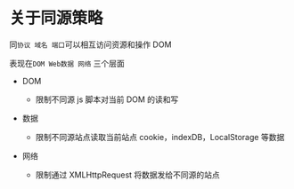 # 关于同源策略

同`协议 域名 端口`可以相互访问资源和操作 DOM

表现在`DOM Web数据 网络` 三个层面

- DOM

  - 限制不同源 js 脚本对当前 DOM 的读和写

- 数据

  - 限制不同源站点读取当前站点 cookie，indexDB，LocalStorage 等数据

- 网络

  - 限制通过 XMLHttpRequest 将数据发给不同源的站点
